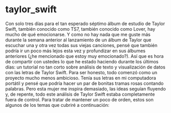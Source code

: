 # taylor_swift
Con solo tres días para el tan esperado séptimo álbum de estudio de Taylor Swift, también conocido como TS7, también conocido como Lover, hay mucho de qué emocionarse. Y como no hay nada que me guste más durante la semana anterior al lanzamiento de un álbum de Taylor que escuchar una y otra vez todas sus viejas canciones, pensé que también podría ir un poco más lejos esta vez y profundizar en sus álbumes anteriores (¿he mencionado que estoy muy emocionado?). Así que es hora de compartir con ustedes lo que he estado haciendo durante los últimos días: un tutorial no tan corto sobre análisis de texto y visualización de datos con las letras de Taylor Swift.  Para ser honesto, todo comenzó como un proyecto mucho menos ambicioso. Tenía sus letras en mi computadora portátil y pensé que podría hacer un par de bonitas tramas rosas contando palabras. Pero esta mujer me inspira demasiado, las ideas seguían fluyendo y, de repente, todo este análisis de Taylor Swift estaba completamente fuera de control. Para tratar de mantener un poco de orden, estos son algunos de los temas que cubriré a continuación:
